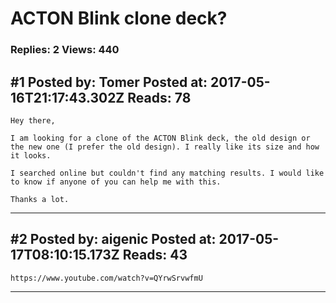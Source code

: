 # ACTON Blink clone deck?

### Replies: 2 Views: 440

## \#1 Posted by: Tomer Posted at: 2017-05-16T21:17:43.302Z Reads: 78

```
Hey there,

I am looking for a clone of the ACTON Blink deck, the old design or the new one (I prefer the old design). I really like its size and how it looks. 

I searched online but couldn't find any matching results. I would like to know if anyone of you can help me with this. 

Thanks a lot.
```

---
## \#2 Posted by: aigenic Posted at: 2017-05-17T08:10:15.173Z Reads: 43

```
https://www.youtube.com/watch?v=QYrwSrvwfmU
```

---
